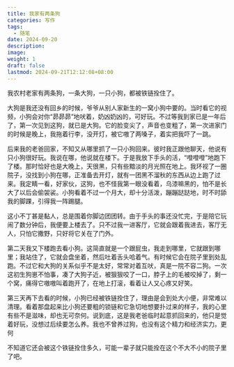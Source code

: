```yaml
---
title: 我家有两条狗
categories: 写作
tags:
  - 随笔
date: 2024-09-20
description: 
image: 
weight: 1
draft: false
lastmod: 2024-09-21T12:12:08+08:00
---
```

我农村老家有两条狗，一条大狗，一只小狗，都被铁链拴住了。

大狗是我还没有回乡的时候，爷爷从别人家新生的一窝小狗中要的。当时看它的视频，小狗会对你“昴昴昴”地吠着，奶凶奶凶的，可好玩。不过等我到家已是一年后了，第一次见到这狗，就已是大狗。它的脸变尖了，声音也变粗了，第一次进家门的时候是晚上，我拖着行李，没开灯，被它嗷了两嗓子，着实把我吓了一跳。

后来我的老爸回家，不知又从哪里抓了一只小狗回来。彼时我正跟他聊天，他说有只小狗很好玩。我说在哪，他说就在楼下。于是我放下手头的活，“噔噔噔”地跑下了楼。那时恰好也是大晚上，天很黑，只有些黯淡的月光照在地上。我环视了一圈院子，没找到小狗在哪，正准备去开灯，就有一团黑不溜秋的东西从边上跑了过来。我定睛一看，好家伙，这狗，也不怪我第一眼没看着，乌漆嘛黑的，怕不是长大了以后会偷袈裟。小狗看着不过一个月大，却十分活泼，蹦蹦跶跶地，时不时舔我的脚踝，引得我一阵踢腿。

这小不丁甚是黏人，总是围着你脚边团团转。由于手头的事还没忙完，于是陪它玩闹了数分钟后，我便要上楼去了。只不过我一进客厅，它就会跟着我进去，客厅无人，只怕它撒野，只好将它关在了门外。

第二天我又下楼跑去看小狗。这简直就是一个跟屁虫，我走到哪里，它就跟到哪里；我站住了，它就会盘坐着，然后吐着舌头哈着气。有时候它会在院子里到处乱跑。不过它和大狗的关系似乎不是太好，常常对着互吠，真是一院不容二狗。一次这初生狗崽不怕事，凑了大狗子近，被狠狠咬了一口，脖子上的毛被咬掉了，剩一个窝，痛得它嗷嗷叫着跑开了，在地上打滚，看着让人又心疼又好笑。

第三天再下去看的时候，小狗已经被铁链拴住了，理由是会到处大小便，非常难以清理。看着那盘起来比小狗还要粗的锁链和它急切地想要扑过来的样子，我的心里有些不是滋味，却也无可奈何。说到底，这是我老爸临时起意抓回来的，他只是觉着好玩，没想过后续要怎么养。我也不曾养过狗，也没有这个精力和经济实力。更何

不知道它还会被这个铁链拴住多久，可能一辈子就只能拴在这个不大不小的院子里了吧。


